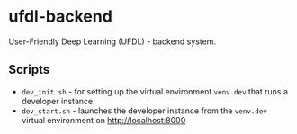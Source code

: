 # ufdl-backend
User-Friendly Deep Learning (UFDL) - backend system.

## Scripts

* `dev_init.sh` - for setting up the virtual environment `venv.dev` that runs a developer instance
* `dev_start.sh` - launches the developer instance from the `venv.dev` virtual environment on [http://localhost:8000](http://localhost:8000)
